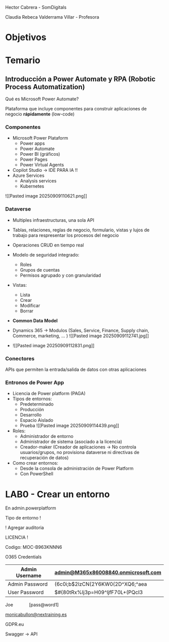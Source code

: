 
Hector Cabrera - SomDigitals

Claudia Rebeca Valderrama Villar - Profesora

# Objetivos

# Temario


## Introducción a Power Automate y RPA (Robotic Process Automatization)

Qué es Microsoft Power Automate? 

Plataforma que incluye componentes para construir aplicaciones de negocio **rápidamente** (low-code)


### Componentes 

- Microsoft Power Plataform
	- Power apps 
	- Power Automate 
	- Power BI (gráficos)
	- Power Pages 
	- Power Virtual Agents
- Copilot Studio -> IDE PARA IA !!
- Azure Services 
	- Analysis services 
	- Kubernetes


![[Pasted image 20250909110621.png]]

### Dataverse

- Multiples infraestructuras, una sola API 
- Tablas, relaciones, reglas de negocio, formulario, vistas y lujos de trabajo para respresentar los procesos del negocio 
- Operaciones CRUD en tiempo real 
- Modelo de seguridad integrado:
	- Roles 
	- Grupos de cuentas 
	- Permisos agrupado y con granularidad  
- Vistas:
	- Lista 
	- Crear 
	- Modificar 
	- Borrar 
- **Common Data Model**
- Dynamics 365 -> Modulos (Sales, Service, Finance, Supply chain, Commerce, marketing, ... )
![[Pasted image 20250909112741.jpg]]

- ![[Pasted image 20250909112831.png]]

### Conectores 

APIs que permiten la entrada/salida de datos con otras aplicaciones 


### Entronos de Power App

- Licencia de Power platform (PAGA)
- Tipos de entornos:
	- Predeterminado 
	- Producción 
	- Desarrollo 
	- Espacio Aislado 
	- Prueba
![[Pasted image 20250909114439.png]]
- Roles:
	- Administrador de entorno 
	- Administrador de sistema (asociado a la licencia)
	- Creador-maker (Creador de aplicaciones -> No controla usuarios/grupos, no provisiona dataverse ni directivas de recuperación de datos)
- Como crear entornos:
	- Desde la consola de administración de Power Platform 
	- Con PowerShell  


# LAB0 - Crear un entorno 

En admin.powerplatform 

Tipo de entorno !

! Agregar auditoria 

LICENCIA ! 

Codigo: MOC-B963KNNN6


O365 Credentials

| Admin Username | admin@M365x86008840.onmicrosoft.com |
| -------------- | ----------------------------------- |
| Admin Password | (6c0i;b$2lzCN(2Y6KW0(2D^XQ6;^aea    |
| User Password  | $#{80tRx%Ij3p=H09^ljfF70L+(PQcI3    |

Joe             [pass@word1]


monicabullon@nextraining.es

GDPR.eu

Swagger -> API